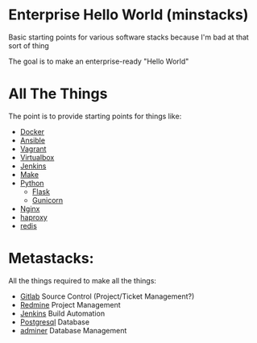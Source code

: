 # Enterprise Hello World (minstacks)
Basic starting points for various software stacks because I'm bad at that sort of thing

The goal is to make an enterprise-ready "Hello World"

# All The Things
The point is to provide starting points for things like:
* [Docker](https://www.docker.com/)
* [Ansible](https://docs.ansible.com/)
* [Vagrant](https://www.vagrantup.com/)
* [Virtualbox](https://www.virtualbox.org/)
* [Jenkins](https://jenkins.io/)
* [Make](https://www.gnu.org/software/make/)
* [Python](https://www.python.org/)
  * [Flask](http://flask.pocoo.org/)
  * [Gunicorn](https://gunicorn.org/)
* [Nginx](https://www.nginx.com/)
* [haproxy](http://www.haproxy.org/)
* [redis](https://redis.io/)

# Metastacks:
All the things required to make all the things:
* [Gitlab](https://about.gitlab.com/) Source Control (Project/Ticket Management?)
* [Redmine](https://redmine.org/) Project Management
* [Jenkins](https://jenkins.io/) Build Automation
* [Postgresql](https://postgresql.org/) Database
* [adminer](https://adminer.org/) Database Management
